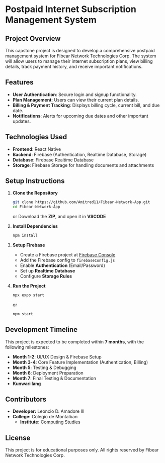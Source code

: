# Postpaid Internet Subscription Management System

## Project Overview
This capstone project is designed to develop a comprehensive postpaid management system for Fibear Network Technologies Corp. The system will allow users to manage their internet subscription plans, view billing details, track payment history, and receive important notifications.

## Features
- **User Authentication**: Secure login and signup functionality.
- **Plan Management**: Users can view their current plan details.
- **Billing & Payment Tracking**: Displays billing cycle, current bill, and due date.
- **Notifications**: Alerts for upcoming due dates and other important updates.

## Technologies Used
- **Frontend**: React Native
- **Backend**: Firebase (Authentication, Realtime Database, Storage)
- **Database**: Firebase Realtime Database
- **Storage**: Firebase Storage for handling documents and attachments

## Setup Instructions
1. **Clone the Repository**
   ```sh
   git clone https://github.com/Amitred11/Fibear-Network-App.git
   cd Fibear-Network-App
   ```

   or
   Download the **ZIP**, and open it in **VSCODE**
3. **Install Dependencies**
   ```sh
   npm install
   ```
4. **Setup Firebase**
   - Create a Firebase project at [Firebase Console](https://console.firebase.google.com/)
   - Add the Firebase config to `firebaseConfig.js`
   - Enable **Authentication** (Email/Password)
   - Set up **Realtime Database**
   - Configure **Storage Rules**

5. **Run the Project**
   ```sh
   npx expo start
   ```
   or
   ```sh
   npm start
   ```

## Development Timeline
This project is expected to be completed within **7 months**, with the following milestones:
- **Month 1-2**: UI/UX Design & Firebase Setup
- **Month 3-4**: Core Feature Implementation (Authentication, Billing)
- **Month 5**: Testing & Debugging
- **Month 6**: Deployment Preparation
- **Month 7**: Final Testing & Documentation
- **Kunwari lang**

## Contributors
- **Developer:** Leoncio D. Amadore III
- **College:** Colegio de Montalban
  - **Institute:** Computing Studies
## License
This project is for educational purposes only. All rights reserved by Fibear Network Technologies Corp.


